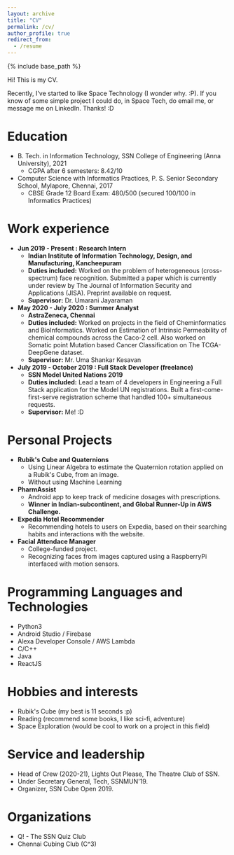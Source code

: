 ```yaml
---
layout: archive
title: "CV"
permalink: /cv/
author_profile: true
redirect_from:
  - /resume
---
```


{% include base_path %}

Hi! This is my CV.

Recently, I've started to like Space Technology (I wonder why. :P). If you know of some simple project I could do, in Space Tech, do email me, or message me on LinkedIn. Thanks! :D

Education
======
* B. Tech. in Information Technology, SSN College of Engineering (Anna University), 2021
    * CGPA after 6 semesters: 8.42/10
* Computer Science with Informatics Practices, P. S. Senior Secondary School, Mylapore, Chennai, 2017
    * CBSE Grade 12 Board Exam: 480/500 (secured 100/100 in Informatics Practices)

Work experience
======
* <strong>Jun 2019 - Present : Research Intern</strong>
    * <strong>Indian Institute of Information Technology, Design, and Manufacturing, Kancheepuram</strong>
    * <strong>Duties included:</strong> Worked on the problem of heterogeneous (cross-spectrum) face recognition. Submitted a paper which is currently under review by The Journal of Information Security and Applications (JISA). Preprint available on request.
    * <strong>Supervisor:</strong> Dr. Umarani Jayaraman
* <strong>May 2020 - July 2020 : Summer Analyst</strong>
    * <strong>AstraZeneca, Chennai</strong>
    * <strong>Duties included:</strong> Worked on projects in the field of Cheminformatics and BioInformatics. Worked on Estimation of Intrinsic Permeability of chemical compounds across the Caco-2 cell. Also worked on Somatic point Mutation based Cancer Classification on The TCGA-DeepGene dataset.
    * <strong>Supervisor:</strong> Mr. Uma Shankar Kesavan
* <strong>July 2019 - October 2019 : Full Stack Developer (freelance)</strong>
    * <strong>SSN Model United Nations 2019</strong>
    * <strong>Duties included:</strong> Lead a team of 4 developers in Engineering a Full Stack application for the Model UN registrations. Built a first-come-first-serve registration scheme that handled 100+ simultaneous requests.
    * <strong>Supervisor:</strong> Me! :D

Personal Projects
======
* <strong>Rubik's Cube and Quaternions</strong>
    * Using Linear Algebra to estimate the Quaternion rotation applied on a Rubik's Cube, from an image.
    * Without using Machine Learning
* <strong>PharmAssist</strong>
    * Android app to keep track of medicine dosages with prescriptions.
    * <strong>Winner in Indian-subcontinent, and Global Runner-Up in AWS Challenge.</strong>
* <strong>Expedia Hotel Recommender</strong>
    * Recommending hotels to users on Expedia, based on their searching habits and interactions with the website.
* <strong>Facial Attendace Manager</strong>
    * College-funded project.
    * Recognizing faces from images captured using a RaspberryPi interfaced with motion sensors.

Programming Languages and Technologies
======
* Python3
* Android Studio / Firebase
* Alexa Developer Console / AWS Lambda
* C/C++
* Java
* ReactJS

Hobbies and interests
======
* Rubik's Cube (my best is 11 seconds :p)
* Reading (recommend some books, I like sci-fi, adventure)
* Space Exploration (would be cool to work on a project in this field)

Service and leadership
======
* Head of Crew (2020-21), Lights Out Please, The Theatre Club of SSN.
* Under Secretary General, Tech, SSNMUN'19.
* Organizer, SSN Cube Open 2019.

Organizations
======
* Q! - The SSN Quiz Club
* Chennai Cubing Club (C^3)

